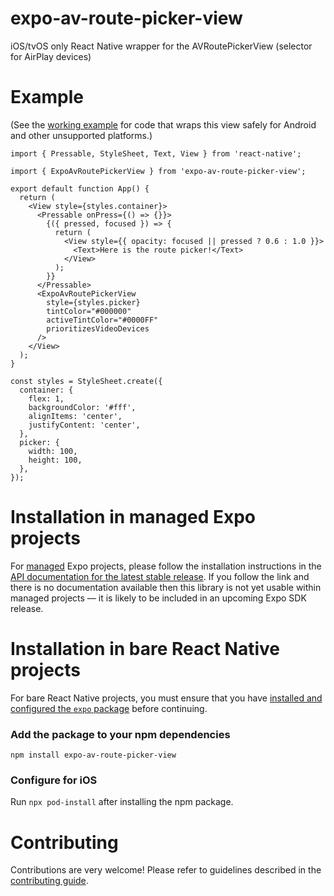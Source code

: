 # expo-av-route-picker-view

iOS/tvOS only React Native wrapper for the AVRoutePickerView (selector for AirPlay devices)

# Example

(See the [working example](./example/) for code that wraps this view safely for Android and other unsupported platforms.)

```tsx
import { Pressable, StyleSheet, Text, View } from 'react-native';

import { ExpoAvRoutePickerView } from 'expo-av-route-picker-view';

export default function App() {
  return (
    <View style={styles.container}>
      <Pressable onPress={() => {}}>
        {({ pressed, focused }) => {
          return (
            <View style={{ opacity: focused || pressed ? 0.6 : 1.0 }}>
              <Text>Here is the route picker!</Text>
            </View>
          );
        }}
      </Pressable>
      <ExpoAvRoutePickerView
        style={styles.picker}
        tintColor="#000000"
        activeTintColor="#0000FF"
        prioritizesVideoDevices
      />
    </View>
  );
}

const styles = StyleSheet.create({
  container: {
    flex: 1,
    backgroundColor: '#fff',
    alignItems: 'center',
    justifyContent: 'center',
  },
  picker: {
    width: 100,
    height: 100,
  },
});
```

# Installation in managed Expo projects

For [managed](https://docs.expo.dev/archive/managed-vs-bare/) Expo projects, please follow the installation instructions in the [API documentation for the latest stable release](#api-documentation). If you follow the link and there is no documentation available then this library is not yet usable within managed projects &mdash; it is likely to be included in an upcoming Expo SDK release.

# Installation in bare React Native projects

For bare React Native projects, you must ensure that you have [installed and configured the `expo` package](https://docs.expo.dev/bare/installing-expo-modules/) before continuing.

### Add the package to your npm dependencies

```
npm install expo-av-route-picker-view
```

### Configure for iOS

Run `npx pod-install` after installing the npm package.

# Contributing

Contributions are very welcome! Please refer to guidelines described in the [contributing guide](https://github.com/expo/expo#contributing).
